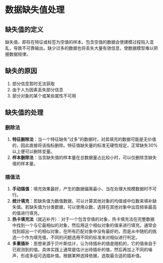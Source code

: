 # 数据缺失值处理

## 缺失值的定义

缺失值，即存在特征或标签为空值的样本。包含空值的数据会使建模过程陷入混乱，导致不可靠输出。缺少过多的数据也将丢失大量有效信息，使数据模型难以把握数据规律。

## 缺失的原因

1. 部分信息暂时无法获取
2. 由于人为因素丢失部分信息
3. 部分对象的某个或某些属性不可用

## 缺失值的处理

### 删除法

1. **特征删除法**：当一个特征缺失“过多”的数据时，对其填充的数据可能是无价值的，因此直接将该指标删除。特征值缺失量的标准无硬性规定，正常缺失30%以上便可以删除变量。
2. **样本删除法**：当含缺失值的样本量在总数据量占比较小时，可以仅删除含缺失值的样本量。

### 插值法

1. **手动插值**：填充效果最好，产生的数据偏离最小，当在处理大规模数据时不可行。
2. **统计填充**：若缺失值为数值数据，可以计算其他对象的均值或中位数来填补缺失值。若缺失值为分类数据，可以使用众数，选择在其他对象中出现频率最高的值进行填充。
3. **热卡填充法**（就近补齐）：对于一个包含空值的对象，热卡填充法在完整数据中找到一个与它最相似的对象，然后用这个相似对象的值来进行填充。通常会找到超出一个的相似对象，在所有匹配对象中没有最好的，而是从中随机的挑选一个作为填充值，不同的问题选用不同的标准来对相似进行判定。
4. **多重插补**：思想来源于贝叶斯估计，认为待插补的值是随机的，它的值来自于已观测到的值。具体实践上通常是估计出待插补的值，然后再加上不同的噪声，形成多组可选插补值。根据某种选择依据，选取最合适的插补值。

